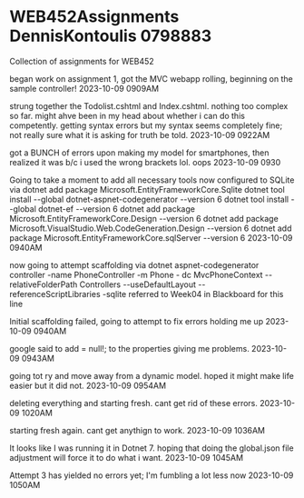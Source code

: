 # WEB452Assignments DennisKontoulis 0798883
 Collection of assignments for WEB452

began work on assignment 1, got the MVC webapp rolling, beginning on the sample controller!
2023-10-09 0909AM


strung together the Todolist.cshtml and Index.cshtml.  nothing too complex so far.  might ahve been in my head about whether i can do this competently. getting syntax errors
but my syntax seems completely fine; not really sure what it is asking for truth be told.
2023-10-09 0922AM


got a BUNCH of errors upon making my model for smartphones, then realized it was b/c i used the wrong brackets lol. oops
2023-10-09 0930

Going to take a moment to add all necessary tools now
configured to SQLite via dotnet add package Microsoft.EntityFrameworkCore.Sqlite
dotnet tool install --global dotnet-aspnet-codegenerator --version 6
dotnet tool install --global dotnet-ef --version 6
dotnet add package Microsoft.EntityFrameworkCore.Design --version 6
dotnet add package Microsoft.VisualStudio.Web.CodeGeneration.Design --version 6
dotnet add package Microsoft.EntityFrameworkCore.sqlServer --version 6
2023-10-09 0940AM

now going to attempt scaffolding via
dotnet aspnet-codegenerator controller -name PhoneController -m Phone - dc MvcPhoneContext --relativeFolderPath Controllers --useDefaultLayout --referenceScriptLibraries -sqlite
referred to Week04 in Blackboard for this line

Initial scaffolding failed, going to attempt to fix errors holding me up
2023-10-09 0940AM

google said to add = null!; to the properties giving me problems.
2023-10-09 0943AM

going tot ry and move away from a dynamic model. hoped it might make life easier but it did not.
2023-10-09 0954AM

deleting everything and starting fresh. cant get rid of these errors.
2023-10-09 1020AM

starting fresh again. cant get anythign to work.
2023-10-09 1036AM

It looks like I was running it in Dotnet 7. hoping that doing the global.json file adjustment will force it to do what i want.
2023-10-09 1045AM

Attempt 3 has yielded no errors yet; I'm fumbling a lot less now
2023-10-09 1050AM